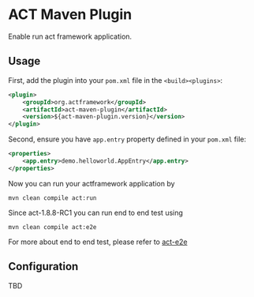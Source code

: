 # ACT Maven Plugin

Enable run act framework application.

## Usage

First, add the plugin into your `pom.xml` file in the `<build><plugins>`:

```xml
<plugin>
    <groupId>org.actframework</groupId>
    <artifactId>act-maven-plugin</artifactId>
    <version>${act-maven-plugin.version}</version>
</plugin>
```

Second, ensure you have `app.entry` property defined in your `pom.xml` file:

```xml
<properties>
    <app.entry>demo.helloworld.AppEntry</app.entry>
</properties>
```

Now you can run your actframework application by

```
mvn clean compile act:run
```

Since act-1.8.8-RC1 you can run end to end test using

```
mvn clean compile act:e2e
```

For more about end to end test, please refer to [act-e2e](https://github.com/actframework/act-e2e)

## Configuration

TBD
